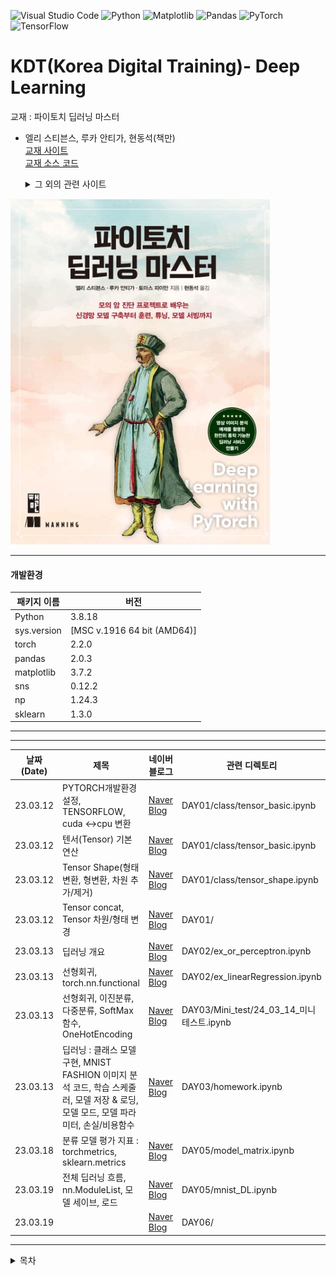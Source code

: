 ![Visual Studio Code](https://img.shields.io/badge/Visual%20Studio%20Code-0078d7.svg?style=for-the-badge&logo=visual-studio-code&logoColor=white)
![Python](https://img.shields.io/badge/python-3670A0?style=for-the-badge&logo=python&logoColor=ffdd54)
![Matplotlib](https://img.shields.io/badge/Matplotlib-%23ffffff.svg?style=for-the-badge&logo=Matplotlib&logoColor=black)
![Pandas](https://img.shields.io/badge/pandas-%23150458.svg?style=for-the-badge&logo=pandas&logoColor=white)
![PyTorch](https://img.shields.io/badge/PyTorch-%23EE4C2C.svg?style=for-the-badge&logo=PyTorch&logoColor=white)
![TensorFlow](https://img.shields.io/badge/TensorFlow-%23FF6F00.svg?style=for-the-badge&logo=TensorFlow&logoColor=white)

# KDT(Korea Digital Training)- Deep Learning

교재 : 파이토치 딥러닝 마스터

- 엘리 스티븐스, 루카 안티가, 현동석(책만)  
   [교재 사이트](https://product.kyobobook.co.kr/detail/S000061353646)  
   [교재 소스 코드](https://github.com/deep-learning-with-pytorch/dlwpt-code)
    <details>
    <summary>
      그 외의 관련 사이트
    </summary>

  [딥러닝 관련 카탈로그](https://www.manning.com/catalog#section-83)
  [교재 Github](https://github.com/onlybooks/pytorch)
  </details>

![alt text](image.png)

<hr/>

#### 개발환경

| 패키지 이름 | 버전                        |
| ----------- | --------------------------- |
| Python      | 3.8.18                      |
| sys.version | [MSC v.1916 64 bit (AMD64)] |
| torch       | 2.2.0                       |
| pandas      | 2.0.3                       |
| matplotlib  | 3.7.2                       |
| sns         | 0.12.2                      |
| np          | 1.24.3                      |
| sklearn     | 1.3.0                       |

<hr/>

<hr/>   
   
|날짜(Date) | 제목 | 네이버 블로그 | 관련 디렉토리 |
| --------  | ---  | -----------| ------------|
| 23.03.12  | PYTORCH개발환경설정, TENSORFLOW, cuda <->cpu 변환| [Naver Blog](https://blog.naver.com/mathnoah/223380692140)| DAY01/class/tensor_basic.ipynb  |
| 23.03.12  |텐서(Tensor) 기본 연산| [Naver Blog](https://blog.naver.com/mathnoah/223380894984)| DAY01/class/tensor_basic.ipynb  |
| 23.03.12  |Tensor Shape(형태 변환, 형변환, 차원 추가/제거) | [Naver Blog](https://blog.naver.com/mathnoah/223381016264)| DAY01/class/tensor_shape.ipynb |
| 23.03.12  |Tensor concat, Tensor 차원/형태 변경| [Naver Blog](https://blog.naver.com/mathnoah/223381063931)| DAY01/ |
| 23.03.13  | 딥러닝 개요| [Naver Blog](https://blog.naver.com/mathnoah/223382007319)| DAY02/ex_or_perceptron.ipynb |
| 23.03.13  |선형회귀, torch.nn.functional | [Naver Blog](https://blog.naver.com/mathnoah/223382134810)| DAY02/ex_linearRegression.ipynb |
| 23.03.13  |선형회귀, 이진분류, 다중분류, SoftMax함수, OneHotEncoding| [Naver Blog](https://blog.naver.com/mathnoah/223383139478)| DAY03/Mini_test/24_03_14_미니테스트.ipynb |
| 23.03.13  |딥러닝 : 클래스 모델 구현, MNIST FASHION 이미지 분석 코드, 학습 스케줄러, 모델 저장 & 로딩, 모델 모드, 모델 파라미터, 손실/비용함수| [Naver Blog](https://blog.naver.com/mathnoah/223383596058)| DAY03/homework.ipynb |
| 23.03.18  | 분류 모델 평가 지표 : torchmetrics, sklearn.metrics| [Naver Blog](https://blog.naver.com/mathnoah/223386883614)| DAY05/model_matrix.ipynb |
| 23.03.19  | 전체 딥러닝 흐름, nn.ModuleList, 모델 세이브, 로드 | [Naver Blog](https://blog.naver.com/mathnoah/223388001130)| DAY05/mnist_DL.ipynb |
| 23.03.19  | | [Naver Blog]()| DAY06/ |

<hr/>

<details>
  <summary>
    목차
  </summary>
  \
  1장 딥러닝과 파이토치 라이브러리 소개
__1.1 딥러닝 혁명
__1.2 딥러닝을 위한 파이토치
__1.3 왜 파이토치인가?
____1.3.1 딥러닝 경쟁 구도
__1.4 파이토치 딥러닝 프로젝트 둘러보기
__1.5 하드웨어와 소프트웨어 요구사항
____1.5.1 주피터 노트북
__1.6 연습 문제
__1.7 핵심 요약

2장 사전 훈련된 신경망
**2.1 이미지를 인식하는 사전 훈련된 신경망
\_\_**2.1.1 이미지 인식을 위해 사전 훈련된 신경망 가져오기
\_**\_2.1.2 알렉스넷
\_\_**2.1.3 레즈넷
\_**\_2.1.4 준비, 시...작 전에 잠깐만
\_\_**2.1.5 실행!
\_**\_2.2 가짜 이미지를 만드는 사전 훈련된 모델
\_\_**2.2.1 GAN 게임
\_**\_2.2.2 사이클GAN
\_\_**2.2.3 말을 얼룩말로 바꾸는 신경망
**2.3 장면을 설명하는 사전 훈련된 신경망
\_\_**2.3.1 뉴럴토크2
**2.4 토치 허브
**2.5 결론
**2.6 연습 문제
**2.7 핵심 요약

3장 텐서 구조체
**3.1 부동소수점 수의 세계
**3.2 텐서: 다차원 배열
\_**\_3.2.1 파이썬 리스트에서 파이토치 텐서로
\_\_**3.2.2 첫 텐서 만들어보기
\_**\_3.2.3 텐서의 핵심
**3.3 텐서 인덱싱
**3.4 이름이 있는 텐서
**3.5 텐서 요소 타입
\_**\_3.5.1 dtype으로 숫자 타입 지정하기
\_\_**3.5.2 모든 경우에 사용하는 dtype
\_**\_3.5.3 텐서의 dtype 속성 관리
**3.6 텐서 API
**3.7 텐서를 저장소 관점에서 머릿속에 그려보기
\_\_**3.7.1 저장 공간 인덱싱
\_**\_3.7.2 저장된 값을 수정하기: 텐서 내부 연산
**3.8 텐서 메타데이터: 사이즈, 오프셋, 스트라이드
\_**\_3.8.1 다른 텐서의 저장 공간에 대한 뷰 만들기
\_\_**3.8.2 복사 없이 텐서 전치하기
\_**\_3.8.3 더 높은 차원에서의 전치 연산
\_\_**3.8.4 인접한 텐서
**3.9 텐서를 GPU로 옮기기
\_\_**3.9.1 텐서 디바이스 속성 관리
**3.10 넘파이 호환
**3.11 일반화된 텐서도 텐서다
**3.12 텐서 직렬화
\_\_**3.12.1 h5py로 HDF5 병렬화하기
**3.13 결론
**3.14 연습 문제
\_\_3.15 핵심 요약

4장 실제 데이터를 텐서로 표현해보기
**4.1 이미지 다루기
\_\_**4.1.1 컬러 채널 더하기
\_**\_4.1.2 이미지 파일 로딩
\_\_**4.1.3 레이아웃 변경하기
\_**\_4.1.4 데이터 정규화
**4.2 3차원 이미지: 용적 데이터
\_**\_4.2.1 특수 포맷 로딩
**4.3 테이블 데이터 표현하기
\_**\_4.3.1 실세계 데이터셋 사용하기
\_\_**4.3.2 와인 데이터를 텐서로 읽어오기
\_**\_4.3.3 점수 표현하기
\_\_**4.3.4 원핫 인코딩
\_**\_4.3.5 언제 카테고리화 할 것인가
\_\_**4.3.6 임계값으로 찾기
**4.4 시계열 데이터 다루기
\_\_**4.4.1 시간 차원 더하기
\_**\_4.4.2 시간 단위로 데이터 만들기
\_\_**4.4.3 훈련 준비
**4.5 텍스트 표현하기
\_\_**4.5.1 텍스트를 숫자로 변환하기
\_**\_4.5.2 문자 원핫 인코딩
\_\_**4.5.3 모든 단어를 원핫 인코딩하기
\_**\_4.5.4 텍스트 임베딩
\_\_**4.5.5 청사진으로서의 텍스트 임베딩
**4.6 결론
**4.7 연습 문제
\_\_4.8 핵심 요약

5장 학습 기법
**5.1 시대를 초월하는 모델링 학습
**5.2 학습은 파라미터 추정에 불과하다
\_**\_5.2.1 온도 문제
\_\_**5.2.2 데이터 수집
\_**\_5.2.3 데이터 시각화
\_\_**5.2.4 먼저 선형 모델을 골라 시도해보기
**5.3 손실을 줄이기 위한 방안
\_\_**5.3.1 파이토치로 문제 풀어보기
**5.4 경사를 따라 내려가기
\_\_**5.4.1 손실 줄이기
\_**\_5.4.2 분석
\_\_**5.4.3 모델 적합을 위한 반복
\_**\_5.4.4 입력 정규화
\_\_**5.4.5 (다시 해보는) 시각화
**5.5 파이토치의 자동미분: 모든 것을 역전파하라
\_\_**5.5.1 기울기 자동 계산
\_**\_5.5.2 골라쓰는 옵티마이저
\_\_**5.5.3 훈련, 검증, 과적합
\_**\_5.5.4 자동미분의 주의사항과 자동미분 끄기
**5.6 결론
**5.7 연습 문제
**5.8 핵심 요약

6장 신경망을 활용한 데이터 적합
**6.1 인공 뉴런
\_\_**6.1.1 다중 계층 신경망 합성하기
\_**\_6.1.2 오차 함수
\_\_**6.1.3 우리에게 필요한 건 활성 함수
\_**\_6.1.4 그 밖의 활성 함수
\_\_**6.1.5 최적의 활성 함수 고르기
\_**\_6.1.6 신경망에서 학습의 의미
**6.2 파이토치 nn 모듈
\_**\_6.2.1 forward 대신 **call** 사용하기
\_\_**6.2.2 다시 선형 모델로
**6.3 드디어 신경망
\_\_**6.3.1 선형 모델 대체하기
\_**\_6.3.2 파라미터 살펴보기
\_\_**6.3.3 선형 모델과 비교하기
**6.4 결론
**6.5 연습 문제
\_\_6.6 핵심 요약

7장 새와 비행기 구별하기: 이미지 학습
**7.1 작은 이미지를 모아 놓은 데이터셋
\_\_**7.1.1 CIFAR-10 다운로드
\_**\_7.1.2 데이터셋 클래스
\_\_**7.1.3 데이터 변환
\_**\_7.1.4 데이터 정규화
**7.2 새와 비행기를 구별하기
\_**\_7.2.1 데이터셋 구축
\_\_**7.2.2 완전 연결 모델
\_**\_7.2.3 분류기의 출력
\_\_**7.2.4 출력을 확률로 표현하기
\_**\_7.2.5 분류를 위한 손실값
\_\_**7.2.6 분류기 훈련
\_**\_7.2.7 완전 연결의 한계
**7.3 결론
**7.4 연습 문제
**7.5 핵심 요약

8장 컨볼루션을 활용한 일반화
**8.1 컨볼루션
\_\_**8.1.1 컨볼루션의 역할
**8.2 컨볼루션 사용해보기
\_\_**8.2.1 경계 패딩하기
\_**\_8.2.2 컨볼루션으로 피처 찾아내기
\_\_**8.2.3 깊이와 풀링으로 한 단계 더 인식하기
\_**\_8.2.4 우리의 신경망에 적용하기
**8.3 nn.Module 서브클래싱하기
\_**\_8.3.1 nn.Module로 정의된 우리의 신경망
\_\_**8.3.2 파이토치가 파라미터와 서브모듈을 유지하는 방법
\_**\_8.3.3 함수형 API
**8.4 우리가 만든 컨볼루션 신경망 훈련시키기
\_**\_8.4.1 정확도 측정
\_\_**8.4.2 모델을 저장하고 불러오기
\_**\_8.4.3 GPU에서 훈련시키기
**8.5 모델 설계
\_**\_8.5.1 메모리 용량 늘리기: 너비
\_\_**8.5.2 모델이 수렴하고 일반화하도록 돕는 방법: 정규화
\_**\_8.5.3 더 복잡한 구조를 배우기 위해 깊이 파헤치기: 깊이
\_\_**8.5.4 모델의 성능 비교
\_**\_8.5.5 이미 오래된 방식
**8.6 결론
**8.7 연습 문제
**8.8 핵심 요약

[2부] 실전 이미지 학습: 폐암 조기 진단

9장 암과 싸워 이기기 위한 파이토치 활용
**9.1 사용 사례 소개
**9.2 대규모 프로젝트 준비
**9.3 CT 스캔이란
**9.4 프로젝트: 엔드투엔드 폐암 진단기
\_**\_9.4.1 신경망이 동작할 때까지 데이터를 던져넣을 수 없는 이유
\_\_**9.4.2 결절이란 무엇인가
\_**\_9.4.3 데이터 소스: LUNA 그랜드 챌린지
\_\_**9.4.4 LUNA 데이터 다운로드
**9.5 결론
**9.6 핵심 요약

10장 여러 데이터 소스를 통합 데이터셋으로 합치기
**10.1 원본 CT 데이터 파일
**10.2 LUNA 애노테이션 데이터 파싱
\_**\_10.2.1 훈련셋과 검증셋
\_\_**10.2.2 애노테이션 데이터와 후보 데이터 합치기
**10.3 개별 CT 스캔 로딩
\_\_**10.3.1 하운스필드 단위
**10.4 환자 좌표계를 사용해 결절 위치 정하기
\_\_**10.4.1 환자 좌표계
\_**\_10.4.2 CT 스캔 형태와 복셀 크기
\_\_**10.4.3 밀리미터를 복셀 주소로 변환하기
\_**\_10.4.4 CT 스캔에서 결절 추출하기
**10.5 간단한 데이터셋 구현
\_**\_10.5.1 getCtRawCandidate 함수로 후보 배열 캐싱하기
\_\_**10.5.2 LunaDataset.**init**으로 데이터셋 만들기
\_**\_10.5.3 훈련/검증 분리
\_\_**10.5.4 데이터 렌더링
**10.6 결론
**10.7 연습 문제
\_\_10.8 핵심 요약

11장 종양 탐지를 위한 분류 모델 훈련
**11.1 기본 모델과 훈련 루프
**11.2 애플리케이션의 메인 진입점
**11.3 사전 훈련 설정과 초기화
\_\_**11.3.1 모델과 옵티마이저 초기화
\_**\_11.3.2 데이터 로더의 관리와 데이터 공급
**11.4 첫 번째 경로 신경망 설계
\_**\_11.4.1 핵심 컨볼루션
\_\_**11.4.2 전체 모델
**11.5 모델 훈련과 검증
\_\_**11.5.1 computeBatchLoss 함수
\_**\_11.5.2 훈련 때와 유사한 검증 루프
**11.6 성능 메트릭 출력
\_**\_11.6.1 logMetrics 함수
**11.7 훈련 스크립트 실행
\_**\_11.7.1 훈련에 필요한 데이터
\_\_**11.7.2 막간을 활용해 enumerateWithEstimate 함수 알아보기
**11.8 모델 평가: 정확도 99.7%라면 잘 끝난 것일까?
**11.9 텐서보드로 훈련 관련 메트릭을 그려보기
\_**\_11.9.1 텐서보드 실행
\_\_**11.9.2 메트릭 로깅 함수가 텐서보드를 지원하도록 만들기
**11.10 모델이 결절 탐지를 학습하지 못하는 이유
**11.11 결론
**11.12 연습 문제
**11.13 핵심 요약

12장 메트릭과 증강을 활용한 훈련 개선
**12.1 개선을 위한 상위 계획
**12.2 착한 개와 나쁜 녀석: 거짓 양성과 거짓 음성
**12.3 긍정과 부정의 경우를 도식화하기
\_\_**12.3.1 아무나 보고 짖는 록시의 장점은 재현율
\_**\_12.3.2 잠은 많아도 도둑은 잘 잡는 프레스톤의 특기는 정밀도
\_\_**12.3.3 logMetrics으로 정밀도와 재현율 구하기
\_**\_12.3.4 궁극의 메트릭: F1 점수
\_\_**12.3.5 새 메트릭으로 모델이 잘 동작하는지 확인하기
**12.4 이상적인 데이터셋의 모습
\_\_**12.4.1 데이터를 실제보다 ‘이상’에 가깝게 만들기
\_**\_12.4.2 균형잡힌 LunaDataset으로 훈련시킨 결과의 차이
\_\_**12.4.3 과적합 증상 알아채기
**12.5 과적합 문제 다시 살펴보기
\_\_**12.5.1 과적합된 얼굴-나이 예측 모델
**12.6 데이터 증강으로 과적합 방지하기
\_\_**12.6.1 특별 데이터 증강 기술
\_**\_12.6.2 데이터 증강 효과 확인하기
**12.7 결론
**12.8 연습 문제
**12.9 핵심 요약

13장 세그멘테이션을 활용한 의심 결절 탐색
**13.1 프로젝트에 두 번째 모델 추가하기
**13.2 다양한 세그멘테이션 유형
**13.3 시맨틱 세그멘테이션: 픽셀 단위 분류
\_\_**13.3.1 유넷 아키텍처
**13.4 세그멘테이션을 위한 모델 업데이트
\_\_**13.4.1 기성품 모델을 프로젝트에 적용하기
**13.5 세그멘테이션을 위한 데이터셋 업데이트
\_\_**13.5.1 매우 제한된 입력 크기를 갖는 유넷
\_**\_13.5.2 2차원 vs 3차원 데이터의 유넷 사용시 장단점
\_\_**13.5.3 실측 데이터 만들기
\_**\_13.5.4 Luna2dSegmentationDataset 구현
\_\_**13.5.5 훈련 데이터와 검증 데이터 설계
\_**\_13.5.6 TrainingLuna2dSegmentationDataset 구현
\_\_**13.5.7 GPU에서 돌리는 증강
**13.6 세그멘테이션을 위한 훈련 스크립트 업데이트
\_\_**13.6.1 세그멘테이션과 증강 모델 초기화
\_**\_13.6.2 아담 옵티마이저 사용하기
\_\_**13.6.3 다이스 손실
\_**\_13.6.4 이미지를 텐서보드에 넣기
\_\_**13.6.5 메트릭 로깅 업데이트
\_**\_13.6.6 모델 저장
**13.7 결과
**13.8 결론
**13.9 연습 문제
\_\_13.10 핵심 요약

14장 엔드투엔드 결절 분석, 그리고 남겨진 과제
**14.1 결승선을 향하여
**14.2 검증셋 독립
**14.3 CT 세그멘테이션과 결절 후보 분류 연결
\_\_**14.3.1 세그멘테이션
\_**\_14.3.2 복셀을 그룹화하여 결절 후보로 만들기
\_\_**14.3.3 결절을 찾았나? 거짓 양성을 줄이기 위한 분류
**14.4 정량적인 검증
**14.5 악성 예측
\_**\_14.5.1 악성 정보 습득
\_\_**14.5.2 AUC 베이스라인: 직경으로 분류하기
\_**\_14.5.3 이전 가중치의 재활용: 미세 튜닝
\_\_**14.5.4 텐서보드에서의 더 많은 출력
**14.6 진단을 통해 보게되는 것
\_\_**14.6.1 훈련셋, 검증셋, 테스트셋
**14.7 다음 단계는? 더 많은 데이터와 영감이 필요하다
\_\_**14.7.1 과적합 방지: 더 나은 정규화
\_**\_14.7.2 정제된 훈련 데이터
\_\_**14.7.3 결과 비교와 리서치 논문
**14.8 결론
\_\_**14.8.1 커튼 뒤에서
**14.9 연습 문제
**14.10 핵심 요약

[3부] 드디어, 배포

15장 제품으로 배포하기
**15.1 파이토치 모델 서빙
\_\_**15.1.1 플라스크에 들어간 모델
\_**\_15.1.2 배포 시 바라는 점
\_\_**15.1.3 배치 요청
**15.2 모델 내보내기
\_\_**15.2.1 ONNX로 파이토치를 넘어서는 호환성 확보
\_**\_15.2.2 파이토치로 내보내기: 추적
\_\_**15.2.3 추적된 모델로 만든 서버
**15.3 파이토치 JIT 동작
\_\_**15.3.1 전통적인 파이썬/파이토치를 넘어서기
\_**\_15.3.2 인터페이스와 백엔드 관점에서의 파이토치
\_\_**15.3.3 토치스크립트
\_**\_15.3.4 추적 가능하도록 토치스크립트로 만들기
**15.4 LibTorch: C++ 파이토치
\_**\_15.4.1 JIT로 처리된 모델을 C++로 실행하기
\_\_**15.4.2 시작부터 C++: C++ API
**15.5 모바일
\_\_**15.5.1 효율성 개선: 모델 설계와 양자화
**15.6 최근 기술: 파이토치 모델 엔터프라이즈 서빙
**15.7 결론
**15.8 연습 문제
**15.9 핵심 요약

</details>
